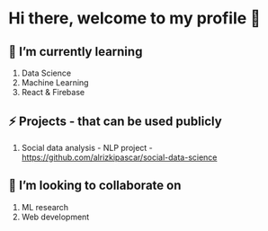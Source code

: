 # Hi there, welcome to my profile 👋

## 🌱 I’m currently learning
1. Data Science
2. Machine Learning
3. React & Firebase

## ⚡ Projects - that can be used publicly
1. Social data analysis - NLP project - https://github.com/alrizkipascar/social-data-science


## 👯 I’m looking to collaborate on
1. ML research
2. Web development

<!--
**alrizkipascar/alrizkipascar** is a ✨ _special_ ✨ repository because its `README.md` (this file) appears on your GitHub profile.

Here are some ideas to get you started:

- 🔭 I’m currently working on ...
- 🌱 I’m currently learning ...
- 👯 I’m looking to collaborate on ...
- 🤔 I’m looking for help with ...
- 💬 Ask me about ...
- 📫 How to reach me: ...
- 😄 Pronouns: ...
- ⚡ Fun fact: ...
-->
